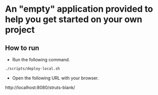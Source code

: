 An "empty" application provided to help you get started on your own project
=========================================

How to run
----

- Run the following command.

```bash
./scripts/deploy-local.sh
```

- Open the following URL with your browser.

http://localhost:8080/struts-blank/

